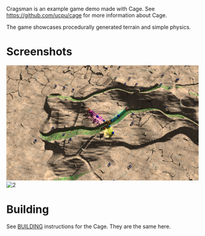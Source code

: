Cragsman is an example game demo made with Cage. See https://github.com/ucpu/cage for more information about Cage.

The game showcases procedurally generated terrain and simple physics.

# Screenshots

![1](screenshots/1.png?raw=true)
![2](screenshots/2.png?raw=true)

# Building

See [BUILDING](https://github.com/ucpu/cage/blob/master/BUILDING.md) instructions for the Cage. They are the same here.
